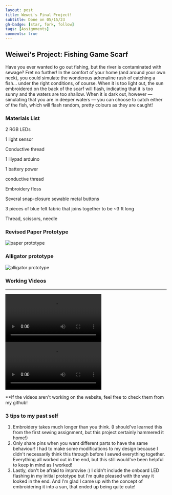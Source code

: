 ```yaml
---
layout: post
title: Wewei's Final Project!
subtitle: Done on 05/15/23
gh-badge: [star, fork, follow]
tags: [Assignments]
comments: true
---
```


## Weiwei's Project: Fishing Game Scarf

Have you ever wanted to go out fishing, but the river is contaminated with sewage? Fret no further! In the comfort of your home (and around your own neck), you could simulate the wonderous adrenaline rush of catching a fish... under the right conditions, of course. When it is too light out, the sun embroidered on the back of the scarf will flash, indicating that it is too sunny and the waters are too shallow. When it is dark out, however — simulating that you are in deeper waters — you can choose to catch either of the fish, which will flash random, pretty colours as they are caught!

### Materials List

2 RGB LEDs

1 light sensor

Conductive thread

1 lilypad arduino

1 battery power

conductive thread

Embroidery floss 

Several snap-closure sewable metal buttons

3 pieces of blue felt fabric that joins together to be ~3 ft long

Thread, scissors, needle


### Revised Paper Prototype

![paper prototype](https://weiweilu081.github.io/assets/img/paper-updated.jpg)

### Alligator prototype 

![alligator prototype](https://weiweilu081.github.io/assets/img/alligator.jpeg)

### Working Videos 
---
<video src="https://github.com/weiweilu081/weiweilu081.github.io/assets/238455372-9ab69ce0-ec68-499c-b5e4-776c87c998b4.mov" class="d-block rounded-bottom-2 width-fit" style="max-height:640px;"> 
 
</video>
 
<video src="https://github.com/weiweilu081/weiweilu081.github.io/assets/124541275/3f83326f-f84c-4827-9016-0b5385b9be34.mov" class="d-block rounded-bottom-2 width-fit" style="max-height:640px;"> 
 
</video>

**If the videos aren't working on the website, feel free to check them from my github! 

### 3 tips to my past self

1. Embroidery takes much longer than you think. (I should've learned this from the first sewing assignment, but this project certainly hammered it home!)
2. Only share pins when you want different parts to have the same behaviour! I had to make some modifications to my design because I didn't necessarily think this through before I sewed everything together. Everything all worked out in the end, but this still would've been helpful to keep in mind as I worked!
3. Lastly, don't be afraid to improvise :) I didn't include the onboard LED flashing in my initial prototype but I'm quite pleased with the way it looked in the end. And I'm glad I came up with the concept of embroidering it into a sun, that ended up being quite cute!

